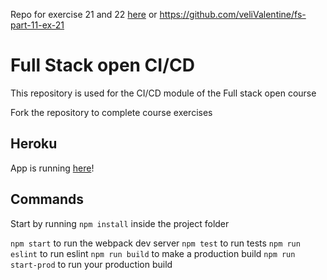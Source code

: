 Repo for exercise 21 and 22 [here](https://github.com/veliValentine/fs-part-11-ex-21) or https://github.com/veliValentine/fs-part-11-ex-21

# Full Stack open CI/CD

This repository is used for the CI/CD module of the Full stack open course

Fork the repository to complete course exercises

## Heroku
App is running <a href="https://pokedex-fs-part11.herokuapp.com/">here</a>!
## Commands

Start by running `npm install` inside the project folder

`npm start` to run the webpack dev server
`npm test` to run tests
`npm run eslint` to run eslint
`npm run build` to make a production build
`npm run start-prod` to run your production build

